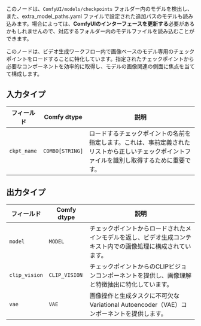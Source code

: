 このノードは、`ComfyUI/models/checkpoints` フォルダー内のモデルを検出し、また、extra_model_paths.yaml ファイルで設定された追加パスのモデルも読み込みます。場合によっては、**ComfyUIのインターフェースを更新する**必要があるかもしれませんので、対応するフォルダー内のモデルファイルを読み込むことができます。

このノードは、ビデオ生成ワークフロー内で画像ベースのモデル専用のチェックポイントをロードすることに特化しています。指定されたチェックポイントから必要なコンポーネントを効率的に取得し、モデルの画像関連の側面に焦点を当てて構成します。

## 入力タイプ

| フィールド   | Comfy dtype | 説明                                                                       |
|------------|-------------|-----------------------------------------------------------------------------------|
| `ckpt_name`| `COMBO[STRING]` | ロードするチェックポイントの名前を指定します。これは、事前定義されたリストから正しいチェックポイントファイルを識別し取得するために重要です。 |

## 出力タイプ

| フィールド  | Comfy dtype | 説明                                                                                   |
|-----------|-------------|-----------------------------------------------------------------------------------------------|
| `model`   | `MODEL`     | チェックポイントからロードされたメインモデルを返し、ビデオ生成コンテキスト内での画像処理に構成されています。 |
| `clip_vision` | `CLIP_VISION` | チェックポイントからのCLIPビジョンコンポーネントを提供し、画像理解と特徴抽出に特化しています。 |
| `vae`     | `VAE`       | 画像操作と生成タスクに不可欠なVariational Autoencoder（VAE）コンポーネントを提供します。 |
